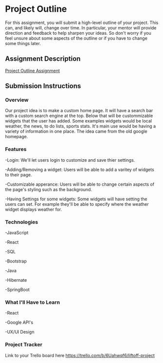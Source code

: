 # Project Outline
For this assignment, you will submit a high-level outline of your project. This can, and likely will, change over time. In particular, your mentor will provide direction and feedback to help sharpen your ideas. So don't worry if you feel unsure about some aspects of the outline or if you have to change some things later.

## Assignment Description
[Project Outline Assignment](https://education.launchcode.org/liftoff/modules/assignments/project-outline)

## Submission Instructions

### Overview
Our project idea is to make a custom home page. It will have a search bar with a custom search engine at the top. Below that will be custommizable widgets that the user has added. Some examples widgets would be local weather, the news, to do lists, sports stats. It's main use would be having a variety of information in one place. The idea came from the old google homepage.
### Features
-Login: We'll let users login to customize and save thier settings.

-Adding/Removing a widget: Users will be able to add a varitey of widgets to their page.

-Customizable apperance: Users will be able to change certain aspects of the page's styling such as the background.

-Having Settings for some widgets: Some widgets will have setting the users can set. For example they'll be able to specify where the weather widget displays weather for.

### Technologies
-JavaScript

-React

-SQL

-Bootstrap

-Java

-Hibernate

-SpringBoot

### What I'll Have to Learn
-React

-Google API's

-UX/UI Design

### Project Tracker
Link to your Trello board here
https://trello.com/b/6Uahwqf6/liftoff-project